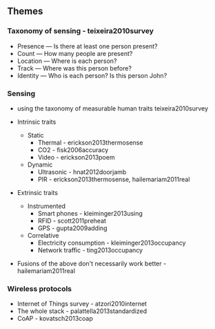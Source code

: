 ## Themes

### Taxonomy of sensing - teixeira2010survey
* Presence — Is there at least one person present?
* Count — How many people are present?
* Location — Where is each person?
* Track — Where was this person before?
* Identity — Who is each person? Is this person John?

### Sensing 
* using the taxonomy of measurable human traits teixeira2010survey
  
* Intrinsic traits
  * Static 
    * Thermal - erickson2013thermosense
    * CO2 - fisk2006accuracy
    * Video - erickson2013poem
  * Dynamic
    * Ultrasonic - hnat2012doorjamb
    * PIR - erickson2013thermosense, hailemariam2011real

* Extrinsic traits
  * Instrumented
    * Smart phones - kleiminger2013using
    * RFID - scott2011preheat
    * GPS - gupta2009adding
  * Correlative
    * Electricity consumption - kleiminger2013occupancy
    * Network traffic - ting2013occupancy

* Fusions of the above don't necessarily work better - hailemariam2011real
  
### Wireless protocols
* Internet of Things survey - atzori2010internet
* The whole stack - palattella2013standardized
* CoAP - kovatsch2013coap